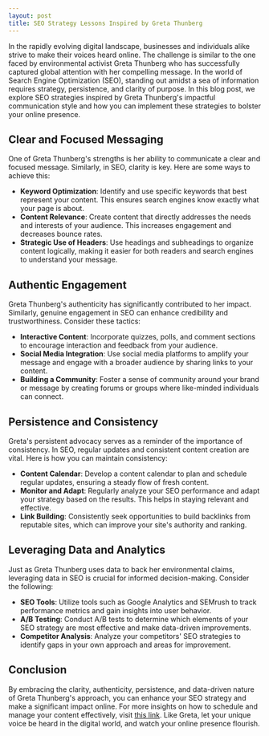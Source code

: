 ```yaml
---
layout: post
title: SEO Strategy Lessons Inspired by Greta Thunberg
---
```



In the rapidly evolving digital landscape, businesses and individuals alike strive to make their voices heard online. The challenge is similar to the one faced by environmental activist Greta Thunberg who has successfully captured global attention with her compelling message. In the world of Search Engine Optimization (SEO), standing out amidst a sea of information requires strategy, persistence, and clarity of purpose. In this blog post, we explore SEO strategies inspired by Greta Thunberg's impactful communication style and how you can implement these strategies to bolster your online presence.

## Clear and Focused Messaging

One of Greta Thunberg's strengths is her ability to communicate a clear and focused message. Similarly, in SEO, clarity is key. Here are some ways to achieve this:

- **Keyword Optimization**: Identify and use specific keywords that best represent your content. This ensures search engines know exactly what your page is about.
- **Content Relevance**: Create content that directly addresses the needs and interests of your audience. This increases engagement and decreases bounce rates.
- **Strategic Use of Headers**: Use headings and subheadings to organize content logically, making it easier for both readers and search engines to understand your message.

## Authentic Engagement

Greta Thunberg's authenticity has significantly contributed to her impact. Similarly, genuine engagement in SEO can enhance credibility and trustworthiness. Consider these tactics:

- **Interactive Content**: Incorporate quizzes, polls, and comment sections to encourage interaction and feedback from your audience.
- **Social Media Integration**: Use social media platforms to amplify your message and engage with a broader audience by sharing links to your content.
- **Building a Community**: Foster a sense of community around your brand or message by creating forums or groups where like-minded individuals can connect.

## Persistence and Consistency

Greta's persistent advocacy serves as a reminder of the importance of consistency. In SEO, regular updates and consistent content creation are vital. Here is how you can maintain consistency:

- **Content Calendar**: Develop a content calendar to plan and schedule regular updates, ensuring a steady flow of fresh content.
- **Monitor and Adapt**: Regularly analyze your SEO performance and adapt your strategy based on the results. This helps in staying relevant and effective.
- **Link Building**: Consistently seek opportunities to build backlinks from reputable sites, which can improve your site's authority and ranking.

## Leveraging Data and Analytics

Just as Greta Thunberg uses data to back her environmental claims, leveraging data in SEO is crucial for informed decision-making. Consider the following:

- **SEO Tools**: Utilize tools such as Google Analytics and SEMrush to track performance metrics and gain insights into user behavior.
- **A/B Testing**: Conduct A/B tests to determine which elements of your SEO strategy are most effective and make data-driven improvements.
- **Competitor Analysis**: Analyze your competitors' SEO strategies to identify gaps in your own approach and areas for improvement.

## Conclusion

By embracing the clarity, authenticity, persistence, and data-driven nature of Greta Thunberg's approach, you can enhance your SEO strategy and make a significant impact online. For more insights on how to schedule and manage your content effectively, visit [this link](https://seoblogtool.com/). Like Greta, let your unique voice be heard in the digital world, and watch your online presence flourish.
